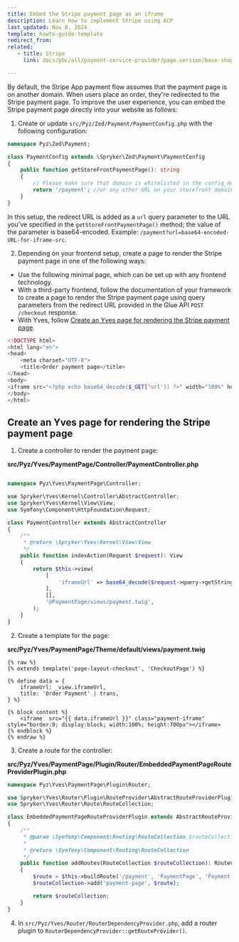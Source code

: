 ```yaml
---
title: Embed the Stripe payment page as an iframe
description: Learn how to implement Stripe using ACP
last_updated: Nov 8, 2024
template: howto-guide-template
redirect_from:
related:
   - title: Stripe
     link: docs/pbc/all/payment-service-provider/page.version/base-shop/third-party-integrations/stripe/stripe.html

---
```


By default, the Stripe App payment flow assumes that the payment page is on another domain. When users place an order, they're redirected to the Stripe payment page. To improve the user experience, you can embed the Stripe payment page directly into your website as follows:


1. Create or update `src/Pyz/Zed/Payment/PaymentConfig.php` with the following configuration:

```php
namespace Pyz\Zed\Payment;

class PaymentConfig extends \Spryker\Zed\Payment\PaymentConfig
{
    public function getStoreFrontPaymentPage(): string
    {        
        // Please make sure that domain is whitelisted in the config_default.php `$config[KernelConstants::DOMAIN_WHITELIST]`
        return '/payment'; //or any other URL on your storefront domain e.g. https://your-site.com/payment-with-stripe
    }
}
```

In this setup, the redirect URL is added as a `url` query parameter to the URL you've specified in the `getStoreFrontPaymentPage()` method; the value of the parameter is base64-encoded.
Example: `/payment?url=base64-encoded-URL-for-iframe-src`.


2. Depending on your frontend setup, create a page to render the Stripe payment page in one of the following ways:

* Use the following minimal page, which can be set up with any frontend technology.
* With a third-party frontend, follow the documentation of your framework to create a page to render the Stripe payment page using query parameters from the redirect URL provided in the Glue API `POST /checkout` response.
* With Yves, follow [Create an Yves page for rendering the Stripe payment page](#create-an-yves-page-for-rendering-the-stripe-payment-page).

```php
<!DOCTYPE html>
<html lang="en">
<head>
    <meta charset="UTF-8">
    <title>Order payment page</title>
</head>
<body>
<iframe src="<?php echo base64_decode($_GET['url']) ?>" width="100%" height="700px" style="border:0"></iframe>
</body>
</html>
```


## Create an Yves page for rendering the Stripe payment page


1. Create a controller to render the payment page:

**src/Pyz/Yves/PaymentPage/Controller/PaymentController.php**
```php

namespace Pyz\Yves\PaymentPage\Controller;

use Spryker\Yves\Kernel\Controller\AbstractController;
use Spryker\Yves\Kernel\View\View;
use Symfony\Component\HttpFoundation\Request;

class PaymentController extends AbstractController
{
    /**
     * @return \Spryker\Yves\Kernel\View\View
     */
    public function indexAction(Request $request): View
    {
        return $this->view(
            [
                'iframeUrl' => base64_decode($request->query->getString('url', '')),
            ],
            [],
            '@PaymentPage/views/payment.twig',
        );
    }
}

```

2. Create a template for the page:

**src/Pyz/Yves/PaymentPage/Theme/default/views/payment.twig**
```twig
{% raw %}
{% extends template('page-layout-checkout', 'CheckoutPage') %}

{% define data = {
    iframeUrl: _view.iframeUrl,
    title: 'Order Payment' | trans,
} %}

{% block content %}
    <iframe  src="{{ data.iframeUrl }}" class="payment-iframe" style="border:0; display:block; width:100%; height:700px"></iframe>
{% endblock %}
{% endraw %}
```

3. Create a route for the controller:

**src/Pyz/Yves/PaymentPage/Plugin/Router/EmbeddedPaymentPageRouteProviderPlugin.php**
```php
namespace Pyz\Yves\PaymentPage\Plugin\Router;

use Spryker\Yves\Router\Plugin\RouteProvider\AbstractRouteProviderPlugin;
use Spryker\Yves\Router\Route\RouteCollection;

class EmbeddedPaymentPageRouteProviderPlugin extends AbstractRouteProviderPlugin
{
    /**
     * @param \Symfony\Component\Routing\RouteCollection $routeCollection
     *
     * @return \Symfony\Component\Routing\RouteCollection
     */
    public function addRoutes(RouteCollection $routeCollection): RouteCollection
    {
        $route = $this->buildRoute('/payment', 'PaymentPage', 'Payment', 'indexAction');
        $routeCollection->add('payment-page', $route);

        return $routeCollection;
    }
}
```

4. In `src/Pyz/Yves/Router/RouterDependencyProvider.php`, add a router plugin to `RouterDependencyProvider::getRouteProvider()`.
